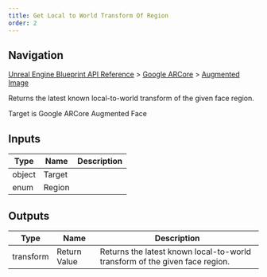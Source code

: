 ```yaml
---
title: Get Local to World Transform Of Region
order: 2
---
```

## Navigation

[Unreal Engine Blueprint API Reference](https://dev.epicgames.com/documentation/en-us/unreal-engine/BlueprintAPI) > [Google ARCore](https://dev.epicgames.com/documentation/en-us/unreal-engine/BlueprintAPI/GoogleARCore) > [Augmented Image](https://dev.epicgames.com/documentation/en-us/unreal-engine/BlueprintAPI/GoogleARCore/AugmentedImage)

Returns the latest known local-to-world transform of the given face region.

Target is Google ARCore Augmented Face

## Inputs

| Type | Name | Description |
| --- | --- | --- |
| object | Target |  |
| enum | Region |  |

## Outputs

| Type | Name | Description |
| --- | --- | --- |
| transform | Return Value | Returns the latest known local-to-world transform of the given face region. |
